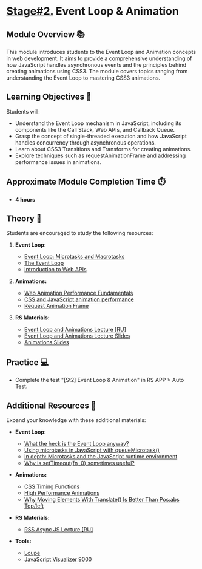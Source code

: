 # [Stage#2.](../../) Event Loop & Animation

## Module Overview 📚

This module introduces students to the Event Loop and Animation concepts in web development. It aims to provide a comprehensive understanding of how JavaScript handles asynchronous events and the principles behind creating animations using CSS3. The module covers topics ranging from understanding the Event Loop to mastering CSS3 animations.

## Learning Objectives 🎯

Students will:

- Understand the Event Loop mechanism in JavaScript, including its components like the Call Stack, Web APIs, and Callback Queue.
- Grasp the concept of single-threaded execution and how JavaScript handles concurrency through asynchronous operations.
- Learn about CSS3 Transitions and Transforms for creating animations.
- Explore techniques such as requestAnimationFrame and addressing performance issues in animations.

## Approximate Module Completion Time ⏱️

- **4 hours**

## Theory 📖

Students are encouraged to study the following resources:

1. **Event Loop:**
   - [Event Loop: Microtasks and Macrotasks](https://javascript.info/event-loop)
   - [The Event Loop](https://developer.mozilla.org/en-US/docs/Web/JavaScript/Event_loop)
   - [Introduction to Web APIs](https://developer.mozilla.org/en-US/docs/Learn/JavaScript/Client-side_web_APIs/Introduction)

2. **Animations:**
   - [Web Animation Performance Fundamentals](https://www.freecodecamp.org/news/web-animation-performance-fundamentals/)
   - [CSS and JavaScript animation performance](https://developer.mozilla.org/en-US/docs/Web/Performance/CSS_JavaScript_animation_performance)
   - [Request Animation Frame](https://developer.mozilla.org/en-US/docs/Web/API/window/requestAnimationFrame)

3. **RS Materials:**
   - [Event Loop and Animations Lecture [RU]](https://youtu.be/dG5ZaHYdre8)
   - [Event Loop and Animations Lecture Slides](http://rolling-scopes.github.io/slides/school/event-loop/)
   - [Animations Slides](http://wontem.github.io/slides/animations/)

## Practice 💻

- Complete the test "[St2] Event Loop & Animation" in RS APP > Auto Test.

## Additional Resources 📘

Expand your knowledge with these additional materials:

- **Event Loop:**
  - [What the heck is the Event Loop anyway?](https://www.youtube.com/watch?v=8aGhZQkoFbQ)
  - [Using microtasks in JavaScript with queueMicrotask()](https://developer.mozilla.org/en-US/docs/Web/API/HTML_DOM_API/Microtask_guide)
  - [In depth: Microtasks and the JavaScript runtime environment](https://developer.mozilla.org/en-US/docs/Web/API/HTML_DOM_API/Microtask_guide/In_depth)
  - [Why is setTimeout(fn, 0) sometimes useful?](http://stackoverflow.com/questions/779379/why-is-settimeoutfn-0-sometimes-useful)

- **Animations:**
  - [CSS Timing Functions](http://www.smashingmagazine.com/2014/04/15/understanding-css-timing-functions/)
  - [High Performance Animations](https://web.dev/animations-examples/)
  - [Why Moving Elements With Translate() Is Better Than Pos:abs Top/left](http://www.paulirish.com/2012/why-moving-elements-with-translate-is-better-than-posabs-topleft/)

- **RS Materials:**
  - [RSS Async JS Lecture [RU]](https://www.youtube.com/watch?v=EBKPtN7sjYc)

- **Tools:**
  - [Loupe](http://latentflip.com/loupe)
  - [JavaScript Visualizer 9000](https://www.jsv9000.app/)
